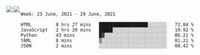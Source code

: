 <a href="https://github.com/anuraghazra/github-readme-stats">
  <img align="left" src="https://github-readme-stats.vercel.app/api?username=Tanesan&count_private=true&show_icons=true" />
</a>
<a href="https://github.com/anuraghazra/github-readme-stats">
  <img align="left" src="https://github-readme-stats.vercel.app/api/top-langs/?username=Tanesan" />
</a>

<!--START_SECTION:waka-->
```text
Week: 23 June, 2021 - 29 June, 2021

HTML         8 hrs 27 mins   ██████████████████░░░░░░░   72.04 % 
JavaScript   2 hrs 20 mins   █████░░░░░░░░░░░░░░░░░░░░   19.92 % 
Python       43 mins         █▓░░░░░░░░░░░░░░░░░░░░░░░   06.21 % 
YAML         8 mins          ▒░░░░░░░░░░░░░░░░░░░░░░░░   01.21 % 
JSON         2 mins          ░░░░░░░░░░░░░░░░░░░░░░░░░   00.42 % 
```
<!--END_SECTION:waka-->
